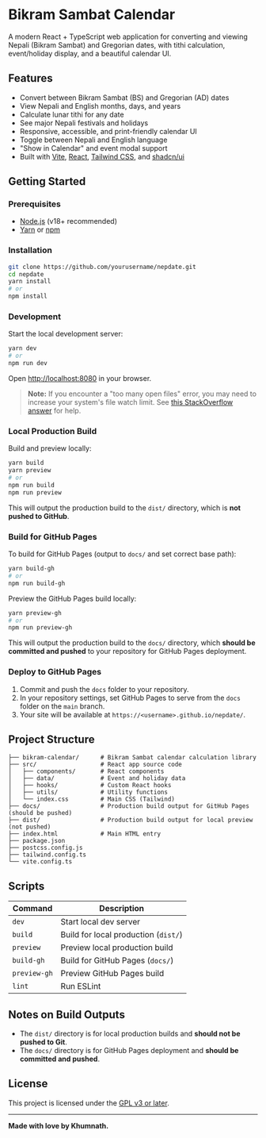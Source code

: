# Bikram Sambat Calendar

A modern React + TypeScript web application for converting and viewing Nepali (Bikram Sambat) and Gregorian dates, with tithi calculation, event/holiday display, and a beautiful calendar UI.

## Features

- Convert between Bikram Sambat (BS) and Gregorian (AD) dates
- View Nepali and English months, days, and years
- Calculate lunar tithi for any date
- See major Nepali festivals and holidays
- Responsive, accessible, and print-friendly calendar UI
- Toggle between Nepali and English language
- "Show in Calendar" and event modal support
- Built with [Vite](https://vitejs.dev/), [React](https://react.dev/), [Tailwind CSS](https://tailwindcss.com/), and [shadcn/ui](https://ui.shadcn.com/)

## Getting Started

### Prerequisites

- [Node.js](https://nodejs.org/) (v18+ recommended)
- [Yarn](https://yarnpkg.com/) or [npm](https://www.npmjs.com/)

### Installation

```sh
git clone https://github.com/yourusername/nepdate.git
cd nepdate
yarn install
# or
npm install
```

### Development

Start the local development server:

```sh
yarn dev
# or
npm run dev
```

Open [http://localhost:8080](http://localhost:8080) in your browser.

> **Note:** If you encounter a "too many open files" error, you may need to increase your system's file watch limit. See [this StackOverflow answer](https://stackoverflow.com/questions/53930305/nodemon-error-system-limit-for-number-of-file-watchers-reached) for help.

### Local Production Build

Build and preview locally:

```sh
yarn build
yarn preview
# or
npm run build
npm run preview
```

This will output the production build to the `dist/` directory, which is **not pushed to GitHub**.

### Build for GitHub Pages

To build for GitHub Pages (output to `docs/` and set correct base path):

```sh
yarn build-gh
# or
npm run build-gh
```

Preview the GitHub Pages build locally:

```sh
yarn preview-gh
# or
npm run preview-gh
```

This will output the production build to the `docs/` directory, which **should be committed and pushed** to your repository for GitHub Pages deployment.

### Deploy to GitHub Pages

1. Commit and push the `docs` folder to your repository.
2. In your repository settings, set GitHub Pages to serve from the `docs` folder on the `main` branch.
3. Your site will be available at `https://<username>.github.io/nepdate/`.

## Project Structure

```
├── bikram-calendar/      # Bikram Sambat calendar calculation library 
├── src/                  # React app source code
│   ├── components/       # React components
│   ├── data/             # Event and holiday data
│   ├── hooks/            # Custom React hooks
│   ├── utils/            # Utility functions
│   └── index.css         # Main CSS (Tailwind)
├── docs/                 # Production build output for GitHub Pages (should be pushed)
├── dist/                 # Production build output for local preview (not pushed)
├── index.html            # Main HTML entry
├── package.json
├── postcss.config.js
├── tailwind.config.ts
└── vite.config.ts
```

## Scripts

| Command         | Description                                 |
|-----------------|---------------------------------------------|
| `dev`           | Start local dev server                      |
| `build`         | Build for local production (`dist/`)        |
| `preview`       | Preview local production build              |
| `build-gh`      | Build for GitHub Pages (`docs/`)            |
| `preview-gh`    | Preview GitHub Pages build                  |
| `lint`          | Run ESLint                                  |

## Notes on Build Outputs

- The `dist/` directory is for local production builds and **should not be pushed to Git**.
- The `docs/` directory is for GitHub Pages deployment and **should be committed and pushed**.

## License

This project is licensed under the [GPL v3 or later](https://www.gnu.org/licenses/gpl-3.0.en.html).

---

**Made with love by Khumnath.**